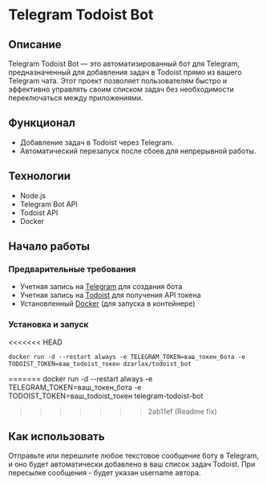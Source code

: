 # Telegram Todoist Bot

## Описание

Telegram Todoist Bot — это автоматизированный бот для Telegram, предназначенный для добавления задач в Todoist прямо из вашего Telegram чата. Этот проект позволяет пользователям быстро и эффективно управлять своим списком задач без необходимости переключаться между приложениями.

## Функционал

- Добавление задач в Todoist через Telegram.
- Автоматический перезапуск после сбоев для непрерывной работы.

## Технологии

- Node.js
- Telegram Bot API
- Todoist API
- Docker

## Начало работы

### Предварительные требования

- Учетная запись на [Telegram](https://telegram.org/) для создания бота
- Учетная запись на [Todoist](https://todoist.com/) для получения API токена
- Установленный [Docker](https://www.docker.com/) (для запуска в контейнере)

### Установка и запуск
<<<<<<< HEAD

    docker run -d --restart always -e TELEGRAM_TOKEN=ваш_токен_бота -e TODOIST_TOKEN=ваш_todoist_токен dzarlax/todoist_bot
=======
docker run -d --restart always -e TELEGRAM_TOKEN=ваш_токен_бота -e TODOIST_TOKEN=ваш_todoist_токен telegram-todoist-bot
>>>>>>> 2ab11ef (Readme fix)

## Как использовать

Отправьте или перешлите любое текстовое сообщение боту в Telegram, и оно будет автоматически добавлено в ваш список задач Todoist. При пересылке сообщения - будет указан username автора.

